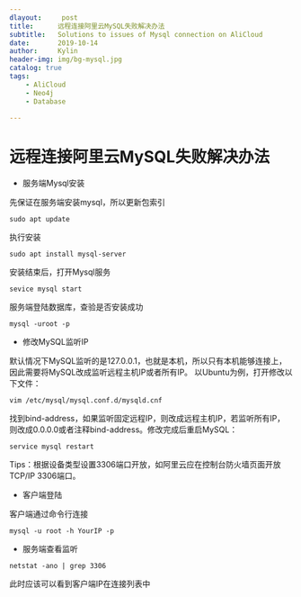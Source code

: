 ```yaml
---
dlayout:     post
title:      远程连接阿里云MySQL失败解决办法
subtitle:   Solutions to issues of Mysql connection on AliCloud
date:       2019-10-14
author:     Kylin
header-img: img/bg-mysql.jpg
catalog: true
tags:
    - AliCloud
    - Neo4j
    - Database

---
```




# 远程连接阿里云MySQL失败解决办法

- 服务端Mysql安装

先保证在服务端安装mysql，所以更新包索引

```
sudo apt update
```

执行安装

```
sudo apt install mysql-server
```

安装结束后，打开Mysql服务

```
sevice mysql start
```

服务端登陆数据库，查验是否安装成功

```
mysql -uroot -p
```



- 修改MySQL监听IP

默认情况下MySQL监听的是127.0.0.1，也就是本机，所以只有本机能够连接上，因此需要将MySQL改成监听远程主机IP或者所有IP。 
以Ubuntu为例，打开修改以下文件：

```
vim /etc/mysql/mysql.conf.d/mysqld.cnf
```

找到bind-address，如果监听固定远程IP，则改成远程主机IP，若监听所有IP，则改成0.0.0.0或者注释bind-address。修改完成后重启MySQL：

```
service mysql restart
```

Tips：根据设备类型设置3306端口开放，如阿里云应在控制台防火墙页面开放TCP/IP 3306端口。



- 客户端登陆

客户端通过命令行连接

```
mysql -u root -h YourIP -p
```



- 服务端查看监听

```
netstat -ano | grep 3306
```

此时应该可以看到客户端IP在连接列表中